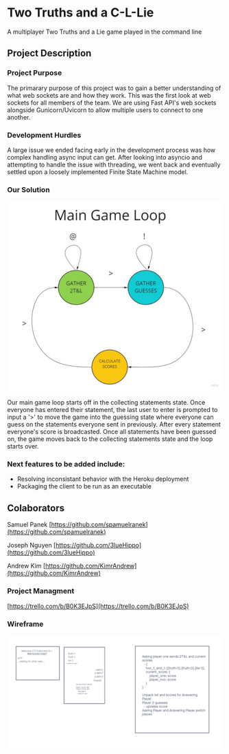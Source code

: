 # Two Truths and a C-L-Lie

A multiplayer Two Truths and a Lie game played in the command line

## Project Description

### Project Purpose

The primarary purpose of this project was to gain a better understanding of what web sockets are and how they work. This was the first look at web sockets for all members of the team. We are using Fast API's web sockets alongside Gunicorn/Uvicorn to allow multiple users to connect to one another.

### Development Hurdles

A large issue we ended facing early in the development process was how complex handling async input can get. After looking into asyncio and attempting to handle the issue with threading, we went back and eventually settled upon a loosely implemented Finite State Machine model.

### Our Solution

![MainGameLoop](GameLoop.jpg)

Our main game loop starts off in the collecting statements state. Once everyone has entered their statement, the last user to enter is prompted to input a '>' to move the game into the guessing state where everyone can guess on the statements everyone sent in previously. After every statement everyone's score is broadcasted. Once all statements have been guessed on, the game moves back to the collecting statements state and the loop starts over.

### Next features to be added include:

- Resolving inconsistant behavior with the Heroku deployment
- Packaging the client to be run as an executable

## Colaborators

Samuel Panek
[https://github.com/spamuelranek](https://github.com/spamuelranek)

Joseph Nguyen
[https://github.com/3lueHippo](https://github.com/3lueHippo)

Andrew Kim
[https://github.com/KimrAndrew](https://github.com/KimrAndrew)

### Project Managment

[https://trello.com/b/B0K3EJpS](https://trello.com/b/B0K3EJpS)

### Wireframe

![Wireframe](GameWireframe.png)

